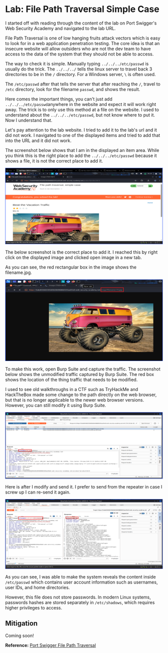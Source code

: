 # Lab: File Path Traversal Simple Case

I started off with reading through the content of the lab on Port Swigger's Web Security Academy and navigated to the lab URL.

File Path Traversal is one of low hanging fruits attack vectors which is easy to look for in a web application penetration testing. The core idea is that an insecure website will allow outsiders who are not the dev team to have access to the data of the system that they should not be able to access.

The way to check it is simple. Manually typing `../../../etc/passwd` is usually do the trick. The `../../../` tells the linux server to travel back 3 directories to be in the `/` directory. For a Windows server, `\` is often used.

The `/etc/passwd` after that tells the server that after reaching the `/`, travel to `/etc` directory, look for the filename `passwd`, and shows the result.

Here comes the important things, you can't just add `../../../etc/passwd`anywhere in the website and expect it will work right away. The trick is to only use this method at a file on the website. I used to understand about the `../../../etc/passwd`, but not know where to put it. Now I understand that.

Let's pay attention to the lab website. I tried to add it to the lab's url and it did not work. I navigated to one of the displayed items and tried to add that into the URL and it did not work.

The screenshot below shows that I am in the displayed an item area. While you think this is the right place to add the `../../../etc/passwd` because it shows a file, it is not the correct place to add it.

![FileTransversal-1](Images/PortSwiggerFileTransversal-1.png)

The below screenshot is the correct place to add it. I reached this by right click on the displayed image and clicked open image in a new tab.

As you can see, the red rectangular box in the image shows the filename.jpg.

![FileTransversal-2](Images/PortSwiggerFileTransversal-2.png)

To make this work, open Burp Suite and capture the traffic. The screenshot below shows the unmodified traffic captured by Burp Suite. The red box shows the location of the thing traffic that needs to be modified.

I used to see old walkthroughs in a CTF such as TryHackMe and HackTheBox made some change to the path directly on the web browser, but that is no longer applicable to the newer web browser versions. However, you can still modify it using Burp Suite.

![FileTransversal-3](Images/PortSwiggerFileTransversal-3.png)

Here is after I modify and send it. I prefer to send from the repeater in case I screw up I can re-send it again.

![FileTransversal-4](Images/PortSwiggerFileTransversal-4.png)

As you can see, I was able to make the system reveals the content inside `/etc/passwd` which contains user account information such as usernames, user IDs, and home directories.

However, this file does not store passwords. In modern Linux systems, passwords hashes are stored separately in `/etc/shadows`, which requires higher privileges to access.

## Mitigation

Coming soon!

**Reference:** [Port Swigger File Path Traversal](https://portswigger.net/web-security/file-path-traversal)
